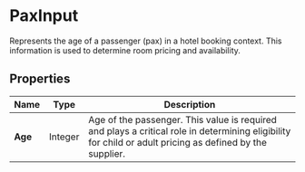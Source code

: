 # PaxInput

Represents the age of a passenger (pax) in a hotel booking context.
This information is used to determine room pricing and availability.

## Properties

| Name | Type | Description |
|------|------|-------------|
| **Age** | Integer | Age of the passenger. This value is required and plays a critical role in determining eligibility for child or adult pricing as defined by the supplier. |
